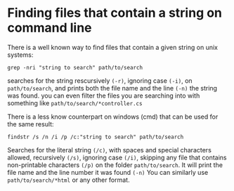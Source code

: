 Finding files that contain a string on command line
===================================================

There is a well known way to find files that contain a given
string on unix systems:

    grep -nri "string to search" path/to/search

searches for the string rescursively `(-r)`, ignoring case `(-i)`,
on `path/to/search`, and prints both the file name and the line `(-n)`
the string was found. you can even filter the files you are searching
into with something like `path/to/search/*controller.cs`

There is a less know counterpart on windows (cmd) that can be used for the same
result:

    findstr /s /n /i /p /c:"string to search" path/to/search

Searches for the literal string `(/c)`, with spaces and special characters
allowed, recursively `(/s)`, ignoring case `(/i)`, skipping any file that
contains non-printable characters `(/p)` on the folder `path/to/search`.
It will print the file name and the line number it was found `(-n)`
You can similarly use `path/to/search/*html` or any other format.

 
